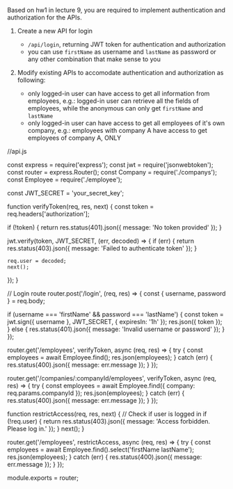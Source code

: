 Based on hw1 in lecture 9, you are required to implement authentication and authorization for the APIs.

1. Create a new API for login

   - `/api/login`, returning JWT token for authentication and authorization
   - you can use `firstName` as username and `lastName` as password or any other combination that make sense to you

2. Modify existing APIs to accomodate authentication and authorization as following:
   - only logged-in user can have access to get all information from employees, e.g.: logged-in user can retrieve all the fields of employees, while the anonymous can only get `firstName` and `lastName`
   - only logged-in user can have access to get all employees of it's own company, e.g.: employees with company A have access to get employees of company A, ONLY

//api.js


const express = require('express');
const jwt = require('jsonwebtoken');
const router = express.Router();
const Company = require('./companys');
const Employee = require('./employee');

const JWT_SECRET = 'your_secret_key';

function verifyToken(req, res, next) {
  const token = req.headers['authorization'];

  if (!token) {
    return res.status(401).json({ message: 'No token provided' });
  }

  jwt.verify(token, JWT_SECRET, (err, decoded) => {
    if (err) {
      return res.status(403).json({ message: 'Failed to authenticate token' });
    }

    req.user = decoded;
    next();
  });
}

// Login route
router.post('/login', (req, res) => {
  const { username, password } = req.body;

  if (username === 'firstName' && password === 'lastName') {
    const token = jwt.sign({ username }, JWT_SECRET, { expiresIn: '1h' });
    res.json({ token });
  } else {
    res.status(401).json({ message: 'Invalid username or password' });
  }
});

router.get('/employees', verifyToken, async (req, res) => {
  try {
    const employees = await Employee.find();
    res.json(employees);
  } catch (err) {
    res.status(400).json({ message: err.message });
  }
});

router.get('/companies/:companyId/employees', verifyToken, async (req, res) => {
  try {
    const employees = await Employee.find({ company: req.params.companyId });
    res.json(employees);
  } catch (err) {
    res.status(400).json({ message: err.message });
  }
});

function restrictAccess(req, res, next) {
  // Check if user is logged in
  if (!req.user) {
    return res.status(403).json({ message: 'Access forbidden. Please log in.' });
  }
  next();
}

router.get('/employees', restrictAccess, async (req, res) => {
  try {
    const employees = await Employee.find().select('firstName lastName');
    res.json(employees);
  } catch (err) {
    res.status(400).json({ message: err.message });
  }
});

module.exports = router;
